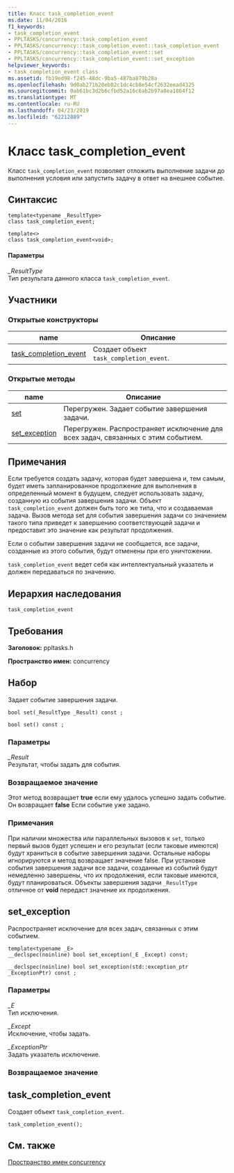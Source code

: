 ```yaml
---
title: Класс task_completion_event
ms.date: 11/04/2016
f1_keywords:
- task_completion_event
- PPLTASKS/concurrency::task_completion_event
- PPLTASKS/concurrency::task_completion_event::task_completion_event
- PPLTASKS/concurrency::task_completion_event::set
- PPLTASKS/concurrency::task_completion_event::set_exception
helpviewer_keywords:
- task_completion_event class
ms.assetid: fb19ed98-f245-48dc-9ba5-487ba879b28a
ms.openlocfilehash: 9d0ab271b20eb02c1dc4cb8e54cf2632eead4325
ms.sourcegitcommit: 0ab61bc3d2b6cfbd52a16c6ab2b97a8ea1864f12
ms.translationtype: MT
ms.contentlocale: ru-RU
ms.lasthandoff: 04/23/2019
ms.locfileid: "62212889"
---
```

# <a name="taskcompletionevent-class"></a>Класс task_completion_event

Класс `task_completion_event` позволяет отложить выполнение задачи до выполнения условия или запустить задачу в ответ на внешнее событие.

## <a name="syntax"></a>Синтаксис

```
template<typename _ResultType>
class task_completion_event;

template<>
class task_completion_event<void>;
```

#### <a name="parameters"></a>Параметры

*_ResultType*<br/>
Тип результата данного класса `task_completion_event`.

## <a name="members"></a>Участники

### <a name="public-constructors"></a>Открытые конструкторы

|name|Описание|
|----------|-----------------|
|[task_completion_event](#ctor)|Создает объект `task_completion_event`.|

### <a name="public-methods"></a>Открытые методы

|name|Описание|
|----------|-----------------|
|[set](#set)|Перегружен. Задает событие завершения задачи.|
|[set_exception](#set_exception)|Перегружен. Распространяет исключение для всех задач, связанных с этим событием.|

## <a name="remarks"></a>Примечания

Если требуется создать задачу, которая будет завершена и, тем самым, будет иметь запланированное продолжение для выполнения в определенный момент в будущем, следует использовать задачу, созданную из события завершения задачи. Объект `task_completion_event` должен быть того же типа, что и создаваемая задача. Вызов метода set для события завершения задачи со значением такого типа приведет к завершению соответствующей задачи и предоставит это значение как результат продолжения.

Если о событии завершения задачи не сообщается, все задачи, созданные из этого события, будут отменены при его уничтожении.

`task_completion_event` ведет себя как интеллектуальный указатель и должен передаваться по значению.

## <a name="inheritance-hierarchy"></a>Иерархия наследования

`task_completion_event`

## <a name="requirements"></a>Требования

**Заголовок:** ppltasks.h

**Пространство имен:** concurrency

##  <a name="set"></a> Набор

Задает событие завершения задачи.

```
bool set(_ResultType _Result) const ;

bool set() const ;
```

### <a name="parameters"></a>Параметры

*_Result*<br/>
Результат, чтобы задать для события.

### <a name="return-value"></a>Возвращаемое значение

Этот метод возвращает **true** если ему удалось успешно задать событие. Он возвращает **false** Если событие уже задано.

### <a name="remarks"></a>Примечания

При наличии множества или параллельных вызовов к `set`, только первый вызов будет успешен и его результат (если таковые имеются) будут храниться в событие завершения задачи. Остальные наборы игнорируются и метод возвращает значение false. При установке события завершения задачи все задачи, созданные из событий будут немедленно завершены, что их продолжения, если таковые имеются, будут планироваться. Объекты завершения задачи `_ResultType` отличное от **void** передаст значение их продолжения.

##  <a name="set_exception"></a> set_exception

Распространяет исключение для всех задач, связанных с этим событием.

```
template<typename _E>
__declspec(noinline) bool set_exception(_E _Except) const;

__declspec(noinline) bool set_exception(std::exception_ptr _ExceptionPtr) const ;
```

### <a name="parameters"></a>Параметры

*_E*<br/>
Тип исключения.

*_Except*<br/>
Исключение, чтобы задать.

*_ExceptionPtr*<br/>
Задать указатель исключение.

### <a name="return-value"></a>Возвращаемое значение

##  <a name="ctor"></a> task_completion_event

Создает объект `task_completion_event`.

```
task_completion_event();
```

## <a name="see-also"></a>См. также

[Пространство имен concurrency](concurrency-namespace.md)
